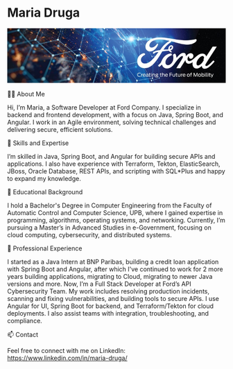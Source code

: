 # Maria Druga

![image](https://github.com/mariaaalexandra/mariaaalexandra/blob/main/Ford%20Banner.jpeg)

👩‍💻 About Me

Hi, I’m Maria, a Software Developer at Ford Company. I specialize in backend and frontend development, with a focus on Java, Spring Boot, and Angular. I work in an Agile environment, solving technical challenges and delivering secure, efficient solutions.

🔧 Skills and Expertise

I’m skilled in Java, Spring Boot, and Angular for building secure APIs and applications. I also have experience with Terraform, Tekton, ElasticSearch, JBoss, Oracle Database, REST APIs, and scripting with SQL*Plus and happy to expand my knowledge.

🏫 Educational Background

I hold a Bachelor's Degree in Computer Engineering from the Faculty of Automatic Control and Computer Science, UPB, where I gained expertise in programming, algorithms, operating systems, and networking. Currently, I’m pursuing a Master’s in Advanced Studies in e-Government, focusing on cloud computing, cybersecurity, and distributed systems.

💼 Professional Experience

I started as a Java Intern at BNP Paribas, building a credit loan application with Spring Boot and Angular, after which I've continued to work for 2 more years building applications, migrating to Cloud, migrating to newer Java versions and more. Now, I’m a Full Stack Developer at Ford’s API Cybersecurity Team. My work includes resolving production incidents, scanning and fixing vulnerabilities, and building tools to secure APIs. I use Angular for UI, Spring Boot for backend, and Terraform/Tekton for cloud deployments. I also assist teams with integration, troubleshooting, and compliance.

📫 Contact

Feel free to connect with me on LinkedIn: https://www.linkedin.com/in/maria-druga/
